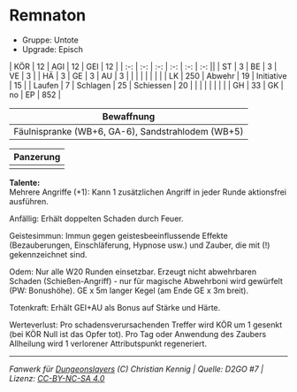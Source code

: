 # Remnaton  
- Gruppe: Untote  
- Upgrade: Episch  

| KÖR    | 12  | AGI      | 12 | GEI        | 12  |
| :-: | :-: | :-: | :-: | :-: | :-: ||
| ST     | 3   | BE       | 3  | VE         | 3   |
| HÄ     | 3   | GE       | 3  | AU         | 3   |
|        |     |          |    |            |     |
| LK     | 250 | Abwehr   | 19 | Initiative | 15  |
| Laufen | 7   | Schlagen | 25 | Schiessen  | 20  |
|        |     |          |    |            |     |
| GH     | 33  | GK       | no | EP         | 852 |


| Bewaffnung |
| --- |
| Fäulnispranke (WB+6, GA-6), Sandstrahlodem (WB+5) |


| Panzerung |
| --- |
|  |


**Talente:**  
Mehrere Angriffe (+1): Kann 1 zusätzlichen Angriff in jeder Runde aktionsfrei ausführen.

Anfällig: Erhält doppelten Schaden durch Feuer.

Geistesimmun: Immun gegen geistesbeeinflussende Effekte (Bezauberungen, Einschläferung, Hypnose usw.) und Zauber, die mit (!) gekennzeichnet sind.

Odem: Nur alle W20 Runden einsetzbar. Erzeugt nicht abwehrbaren Schaden (Schießen-Angriff) - nur für magische Abwehrboni wird gewürfelt (PW: Bonushöhe). GE x 5m langer Kegel (am Ende GE x 3m breit).

Totenkraft: Erhält GEI+AU als Bonus auf Stärke und Härte.

Werteverlust: Pro schadensverursachenden Treffer wird KÖR um 1 gesenkt (bei KÖR Null ist das Opfer tot). Pro Tag oder Anwendung des Zaubers Allheilung wird 1 verlorener Attributspunkt regeneriert.





___
*Fanwerk für [Dungeonslayers](https://www.dungeonslayers.net/) (C) Christian Kennig | Quelle: D2GO #7 | Lizenz: [CC-BY-NC-SA 4.0](https://creativecommons.org/licenses/by-nc-sa/4.0/deed.de)*